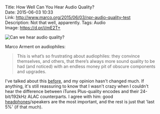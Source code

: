 Title: How Well Can You Hear Audio Quality?  
Date: 2015-06-03 10:33  
Link: http://www.marco.org/2015/06/03/npr-audio-quality-test  
Description: Not that well, apparently. 
Tags: Audio  
Image: https://d.pr/i/mE2T+  

![Can we hear audio quality?][1]

Marco Arment on audiophiles:

> This is what’s so frustrating about audiophiles: they convince themselves, and others, that there’s always more sound quality to be had (and noticed) with an endless money pit of obscure components and upgrades.

I've talked about this [before][2], and my opinion hasn't changed much. If anything, it's still reassuring to know that I wasn't crazy when I couldn't hear the difference between iTunes Plus-quality encodes and their 24-bit/192kHz ALAC counterparts. I agree with him: good [headphones][3]/speakers are the most important, and the rest is just that 'last 5%' (if that much).

[1]: https://d.pr/i/mE2T+ "Can we hear audio quality?"
[2]: /2015/2/3/ponoplayer-and-other-audiophile-snake-oil "My post on the PonoPlayer"
[3]: http://www.amazon.com/dp/B00C4VFYRC/?tag=theov0c-20 "My (and Marco's) can of choice, the B&O PLAY H6's on Amazon"